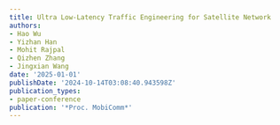 ```yaml
---
title: Ultra Low-Latency Traffic Engineering for Satellite Network
authors:
- Hao Wu
- Yizhan Han
- Mohit Rajpal
- Qizhen Zhang
- Jingxian Wang
date: '2025-01-01'
publishDate: '2024-10-14T03:08:40.943598Z'
publication_types:
- paper-conference
publication: '*Proc. MobiComm*'
---
```

